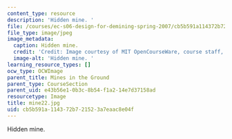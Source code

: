 ```yaml
---
content_type: resource
description: 'Hidden mine. '
file: /courses/ec-s06-design-for-demining-spring-2007/cb5b591a114372b721523a7eaac8e04f_mine22.jpg
file_type: image/jpeg
image_metadata:
  caption: Hidden mine.
  credit: 'Credit: Image courtesy of MIT OpenCourseWare, course staff, and students.'
  image-alt: 'Hidden mine. '
learning_resource_types: []
ocw_type: OCWImage
parent_title: Mines in the Ground
parent_type: CourseSection
parent_uid: e43b56e1-0b3c-8b54-f1a2-14e7d37158ad
resourcetype: Image
title: mine22.jpg
uid: cb5b591a-1143-72b7-2152-3a7eaac8e04f
---
```

Hidden mine. 

